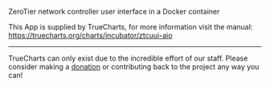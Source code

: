 ZeroTier network controller user interface in a Docker container

This App is supplied by TrueCharts, for more information visit the manual: https://truecharts.org/charts/incubator/ztcuui-aio

---

TrueCharts can only exist due to the incredible effort of our staff.
Please consider making a [donation](https://truecharts.org/docs/about/sponsor) or contributing back to the project any way you can!
